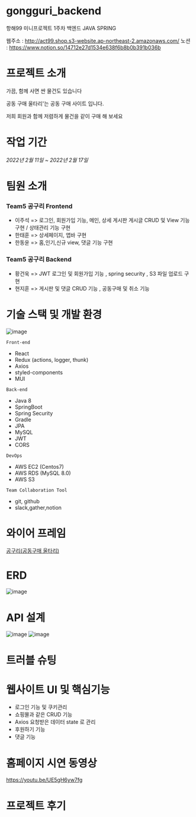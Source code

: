 # gongguri_backend
항해99 미니프로젝트 1주차 백엔드 JAVA SPRING

웹주소 : http://act99.shop.s3-website.ap-northeast-2.amazonaws.com/
노션 : https://www.notion.so/14712e27d1534e638f6b8b0b391b036b


# 프로젝트 소개

가끔, 함께 사면 싼 물건도 있습니다 

공동 구매 울타리'는 공동 구매 사이트 입니다.

저희 회원과 함께 저렴하게 물건을 같이 구매 해 보세요

# **작업 기간**

 *2022년 2월 11일 ~ 2022년 2월 17일*

# 팀원 소개

### **Team5 공구리 Frontend**

- 이주석 => 로그인, 회원가입 기능, 메인, 상세 게시판 게시글 CRUD 및 View 기능 구현 / 상태관리 기능 구현
- 한태훈 => 상세페이지, 앱바 구현
- 한동윤 => 홈,인기,신규 view, 댓글 기능 구현

### **Team5 공구리 Backend**

- 황건욱 => JWT 로그인 및 회원가입 기능 , spring security  , S3 파일 업로드 구현
- 현지훈 => 게시판 및 댓글 CRUD 기능 , 공동구매 및 취소 기능

# 기술 스택 및 개발 환경

![image](https://user-images.githubusercontent.com/97426920/154443232-0f185a9d-7b78-4863-af54-5e9ee95ab06e.png)

`Front-end`

- React
- Redux (actions, logger, thunk)
- Axios
- styled-components
- MUI

`Back-end`

- Java 8
- SpringBoot
- Spring Security
- Gradle
- JPA
- MySQL
- JWT
- CORS

`DevOps`

- AWS EC2 (Centos7)
- AWS RDS (MySQL 8.0)
- AWS S3

`Team Collaboration Tool`

- git, github
- slack,gather,notion

# 와이어 프레임

[공구리(공동구매 울타리)](https://www.figma.com/file/It8yXEX296ZCkSju8SV7el/%EA%B3%B5%EA%B5%AC%EB%A6%AC(%EA%B3%B5%EB%8F%99%EA%B5%AC%EB%A7%A4-%EC%9A%B8%ED%83%80%EB%A6%AC)?node-id=0%3A1)

# ERD

![image](https://user-images.githubusercontent.com/97426920/154442659-f35e694b-4077-49a0-9d62-4cf849a45e5e.png)

# API 설계

![image](https://user-images.githubusercontent.com/97426920/154443062-ee529125-1f1a-467b-9fd8-3d95cfc1460f.png)
![image](https://user-images.githubusercontent.com/97426920/154443124-f72f6637-2f7f-45ef-b975-9d58633ea1e4.png)


# 트러블 슈팅

# 웹사이트 UI 및 핵심기능

- 로그인 기능 및 쿠키관리
- 쇼핑몰과 같은 CRUD 기능
- Axios 요청받은 데이터 state 로 관리
- 후원하기 기능
- 댓글 기능

# 홈페이지 시연 동영상
https://youtu.be/UE5gH6yw7fg

# 프로젝트 후기
